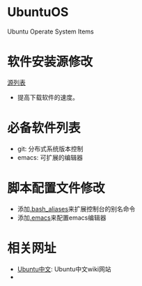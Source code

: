 UbuntuOS
========

Ubuntu Operate System Items 


# 软件安装源修改
  [源列表](http://wiki.ubuntu.org.cn/%E6%BA%90%E5%88%97%E8%A1%A8)
  - 提高下载软件的速度。

# 必备软件列表
  - git: 分布式系统版本控制
  - emacs: 可扩展的编辑器
  
# 脚本配置文件修改
  - 添加[.bash_aliases](https://github.com/waitin2010/UbuntuOS/edit/master/README.md)来扩展控制台的别名命令
  - 添加[.emacs](https://github.com/waitin2010/UbuntuOS/edit/master/README.md)来配置emacs编辑器
  
# 相关网址
  - [Ubuntu中文](http://wiki.ubuntu.org.cn/%E9%A6%96%E9%A1%B5): Ubuntu中文wiki网站
  - 
